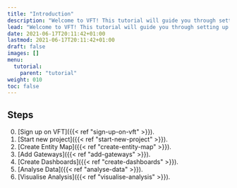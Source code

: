 ```yaml
---
title: "Introduction"
description: "Welcome to VFT! This tutorial will guide you through setting up and deploying your first VFT project."
lead: "Welcome to VFT! This tutorial will guide you through setting up and deploying your first VFT project."
date: 2021-06-17T20:11:42+01:00
lastmod: 2021-06-17T20:11:42+01:00
draft: false
images: []
menu:
  tutorial:
    parent: "tutorial"
weight: 010
toc: false
---
```


## Steps

0. [Sign up on VFT]({{< ref "sign-up-on-vft" >}}). <!-- Install Node.js to get started with Doks. -->
1. [Start new project]({{< ref "start-new-project" >}}). <!-- Create a new site, change directories, install dependencies, and start development server. -->
2. [Create Entity Map]({{< ref "create-entity-map" >}}). <!-- Set configuration for Meta data, Images, Footer, Alert, and Edit page. -->
3. [Add Gateways]({{< ref "add-gateways" >}}). <!-- Customize the homepage, add a blog post, and add a documentation page. -->
4. [Create Dashboards]({{< ref "create-dashboards" >}}). <!-- Add pages or links to the main, social, docs, or footer menu. -->
5. [Analyse Data]({{< ref "analyse-data" >}}). <!-- Add a small or large image with a Doks shortcode. Images are lazyloaded, blurred up, and responsive. -->
6. [Visualise Analysis]({{< ref "visualise-analysis" >}}). <!-- Deploy your Doks site to Netlify or any other static web host.
 -->
